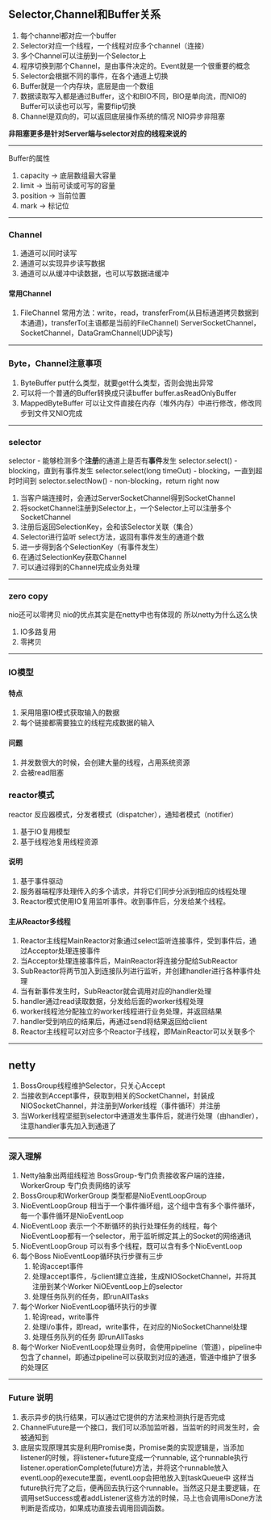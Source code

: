 ## Selector,Channel和Buffer关系
1. 每个channel都对应一个buffer
2. Selector对应一个线程，一个线程对应多个channel（连接）
3. 多个Channel可以注册到一个Selector上
4. 程序切换到那个Channel，是由事件决定的。Event就是一个很重要的概念
5. Selector会根据不同的事件，在各个通道上切换
6. Buffer就是一个内存块，底层是由一个数组
7. 数据读取写入都是通过Buffer，这个和BIO不同，BIO是单向流，而NIO的Buffer可以读也可以写，需要flip切换
8. Channel是双向的，可以返回底层操作系统的情况
NIO异步非阻塞

**非阻塞更多是针对Server端与selector对应的线程来说的** 

---
Buffer的属性
1. capacity -> 底层数组最大容量
2. limit -> 当前可读或可写的容量
3. position -> 当前位置
4. mark -> 标记位
---
### Channel
1. 通道可以同时读写
2. 通道可以实现异步读写数据
3. 通道可以从缓冲中读数据，也可以写数据进缓冲
#### 常用Channel
1. FileChannel
常用方法：write，read，transferFrom(从目标通道拷贝数据到本通道)，transferTo(主语都是当前的FileChannel)
ServerSocketChannel，SocketChannel，DataGramChannel(UDP读写)
---
### Byte，Channel注意事项
1. ByteBuffer put什么类型，就要get什么类型，否则会抛出异常
2. 可以将一个普通的Buffer转换成只读buffer buffer.asReadOnlyBuffer
3. MappedByteBuffer 可以让文件直接在内存（堆外内存）中进行修改，修改同步到文件又NIO完成
---
### selector
selector - 能够检测多个**注册**的通道上是否有**事件**发生
selector.select() - blocking，直到有事件发生
selector.select(long timeOut) - blocking，一直到超时时间到
selector.selectNow() - non-blocking，return right now

1. 当客户端连接时，会通过ServerSocketChannel得到SocketChannel
2. 将socketChannel注册到Selector上，一个Selector上可以注册多个SocketChannel
3. 注册后返回SelectionKey，会和该Selector关联（集合）
4. Selector进行监听 select方法，返回有事件发生的通道个数
5. 进一步得到各个SelectionKey（有事件发生）
6. 在通过SelectionKey获取Channel
7. 可以通过得到的Channel完成业务处理
---
### zero copy
nio还可以零拷贝
nio的优点其实是在netty中也有体现的
所以netty为什么这么快 
1. IO多路复用
2. 零拷贝
--- 
### IO模型
#### 特点
1. 采用阻塞IO模式获取输入的数据
2. 每个链接都需要独立的线程完成数据的输入
#### 问题
1. 并发数很大的时候，会创建大量的线程，占用系统资源
2. 会被read阻塞
### reactor模式
reactor 反应器模式，分发者模式（dispatcher），通知者模式（notifier）
1. 基于IO复用模型
2. 基于线程池复用线程资源
#### 说明
1. 基于事件驱动
2. 服务器端程序处理传入的多个请求，并将它们同步分派到相应的线程处理
3. Reactor模式使用IO复用监听事件。收到事件后，分发给某个线程。
#### 主从Reactor多线程
1. Reactor主线程MainReactor对象通过select监听连接事件，受到事件后，通过Acceptor处理连接事件
2. 当Acceptor处理连接事件后，MainReactor将连接分配给SubReactor
3. SubReactor将两节加入到连接队列进行监听，并创建handler进行各种事件处理
4. 当有新事件发生时，SubReactor就会调用对应的handler处理
5. handler通过read读取数据，分发给后面的worker线程处理
6. worker线程池分配独立的worker线程进行业务处理，并返回结果
7. handler受到响应的结果后，再通过send将结果返回给client
8. Reactor主线程可以对应多个Reactor子线程，即MainReactor可以关联多个
---
## netty
1. BossGroup线程维护Selector，只关心Accept
2. 当接收到Accept事件，获取到相关的SocketChannel，封装成NIOSocketChannel，并注册到Worker线程（事件循环）并注册
3. 当Worker线程坚挺到selector中通道发生事件后，就进行处理（由handler），注意handler事先加入到通道了
---
### 深入理解
1. Netty抽象出两组线程池 BossGroup-专门负责接收客户端的连接，WorkerGroup 专门负责网络的读写
2. BossGroup和WorkerGroup 类型都是NioEventLoopGroup
3. NioEventLoopGroup 相当于一个事件循环组，这个组中含有多个事件循环，每一个事件循环是NioEventLoop
4. NioEventLoop 表示一个不断循环的执行处理任务的线程，每个NioEventLoop都有一个selector，用于监听绑定其上的Socket的网络通讯
5. NioEventLoopGroup 可以有多个线程，既可以含有多个NioEventLoop
6. 每个Boss NioEventLoop循环执行步骤有三步
    1. 轮询accept事件
    2. 处理accept事件，与client建立连接，生成NIOSocketChannel，并将其注册到某个Worker NiOEventLoop上的selector
    3. 处理任务队列的任务，即runAllTasks
7. 每个Worker NioEventLoop循环执行的步骤
    1. 轮询read，write事件
    2. 处理i/o事件，即read，write事件，在对应的NioSocketChannel处理
    3. 处理任务队列的任务 即runAllTasks
8. 每个Worker NioEventLoop处理业务时，会使用pipeline（管道），pipeline中包含了channel，即通过pipeline可以获取到对应的通道，管道中维护了很多的处理区
---
### Future 说明
1. 表示异步的执行结果，可以通过它提供的方法来检测执行是否完成
2. ChannelFuture是一个接口，我们可以添加监听器，当监听的时间发生时，会被通知到
3. 底层实现原理其实是利用Promise类，Promise类的实现逻辑是，当添加listener的时候，将listener+future变成一个runnable,
这个runnable执行listener.operationComplete(future)方法，并将这个runnable放入eventLoop的execute里面，eventLoop会把他放入到taskQueue中
这样当future执行完了之后，便再回去执行这个runnable。当然这只是主要逻辑，在调用setSuccess或者addListener这些方法的时候，马上也会调用isDone方法
判断是否成功，如果成功直接去调用回调函数。